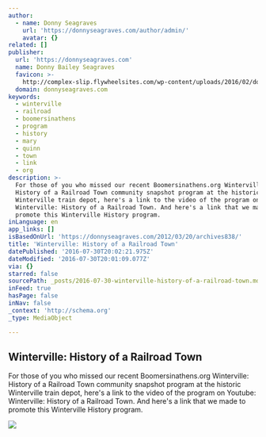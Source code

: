 ```yaml
---
author:
  - name: Donny Seagraves
    url: 'https://donnyseagraves.com/author/admin/'
    avatar: {}
related: []
publisher:
  url: 'https://donnyseagraves.com'
  name: Donny Bailey Seagraves
  favicon: >-
    http://complex-slip.flywheelsites.com/wp-content/uploads/2016/02/donnyflavicon5292011.png
  domain: donnyseagraves.com
keywords:
  - winterville
  - railroad
  - boomersinathens
  - program
  - history
  - mary
  - quinn
  - town
  - link
  - org
description: >-
  For those of you who missed our recent Boomersinathens.org Winterville:
  History of a Railroad Town community snapshot program at the historic
  Winterville train depot, here's a link to the video of the program on Youtube:
  Winterville: History of a Railroad Town. And here's a link that we made to
  promote this Winterville History program.
inLanguage: en
app_links: []
isBasedOnUrl: 'https://donnyseagraves.com/2012/03/20/archives838/'
title: 'Winterville: History of a Railroad Town'
datePublished: '2016-07-30T20:02:21.975Z'
dateModified: '2016-07-30T20:01:09.077Z'
via: {}
starred: false
sourcePath: _posts/2016-07-30-winterville-history-of-a-railroad-town.md
inFeed: true
hasPage: false
inNav: false
_context: 'http://schema.org'
_type: MediaObject

---
```

<article style=""><h1>Winterville: History of a Railroad Town</h1><p>For those of you who missed our recent Boomersinathens.org Winterville: History of a Railroad Town community snapshot program at the historic Winterville train depot, here's a link to the video of the program on Youtube: Winterville: History of a Railroad Town. And here's a link that we made to promote this Winterville History program.</p><img src="https://i0.wp.com/donnyseagraves.com/wp-content/uploads/2012/03/historyprogram.jpg?fit=480%2C360&amp;ssl=1" /></article>